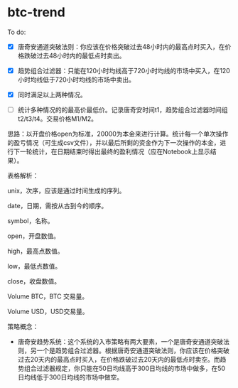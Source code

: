 # btc-trend

To do:

- [x] 唐奇安通道突破法则：你应该在价格突破过去48小时内的最高点时买入，在价格跌破过去48小时内的最低点时卖出。
- [x] 趋势组合过滤器：只能在120小时均线高于720小时均线的市场中买入，在120小时均线低于720小时均线的市场中卖出。
- [x] 同时满足以上两种情况。
- [ ] 统计多种情况的的最高价最低价。记录唐奇安时间t1，趋势组合过滤器时间组t2/t3/t4。交易价格M1/M2。



思路：以开盘价格open为标准，20000为本金来进行计算。统计每一个单次操作的盈亏情况（可生成csv文件），并以最后所剩的资金作为下一次操作的本金，进行下一轮统计，在日期结束时得出最终的盈利情况（应在Notebook上显示结果）。



表格解析：

unix，次序，应该是通过时间生成的序列。

date，日期，需按从古到今的顺序。

symbol，名称。

open，开盘数值。

high，最高点数值。

low，最低点数值。

close，收盘数值。

Volume BTC，BTC 交易量。

Volume USD，USD交易量。



策略概念：

- 唐奇安趋势系统：这个系统的入市策略有两大要素，一个是唐奇安通道突破法则，另一个是趋势组合过滤器。根据唐奇安通道突破法则，你应该在价格突破过去20天内的最高点时买入，在价格跌破过去20天内的最低点时卖空。而趋势组合过滤器规定，你只能在50日均线高于300日均线的市场中做多，在50日均线低于300日均线的市场中做空。

